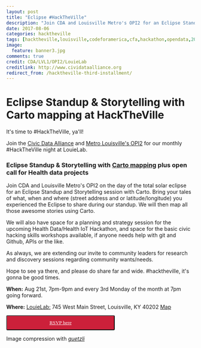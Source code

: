 ```yaml
---
layout: post
title: "Eclipse #HackTheVille"
description: "Join CDA and Louisville Metro's OPI2 for an Eclipse Standup & Storytelling with Carto mapping a planning/strategy session for the upcoming Health Data/Health IoT Hackathon. We will also have our basic civic hacking workshops available, if anyone needs help with git and Github, APIs, etc"
date: 2017-08-06
categories: hacktheville
tags: [hacktheville,louisville,codeforamerica,cfa,hackathon,opendata,2017,Kentucky]
image:
  feature: banner3.jpg
comments: true
credit: CDA/LVL1/OPI2/LouieLab
creditlink: http://www.cividataalliance.org
redirect_from: /hacktheville-third-installment/
---
```


# Eclipse Standup & Storytelling with Carto mapping at HackTheVille  

It's time to #HackTheVille, ya'll!

Join the [Civic Data Alliance](http://www.civicdataalliance.org/) and [Metro Louisville's OPI2](https://louisvilleky.gov/government/performance-improvement-innovation) for our monthly #HackTheVille night at LouieLab.

###  Eclipse Standup & Storytelling with [Carto mapping](https://carto.com) plus open call for Health data projects

Join CDA and Louisville Metro's OPI2 on the day of the total solar eclipse for an Eclipse Standup and Storytelling session with Carto. Bring your tales of what, when and where (street address and or latitude/longitude) you experienced the Eclipse to share during our standup. We will then map all those awesome stories using Carto.

We will also have space for a planning and strategy session for the upcoming Health Data/Health IoT Hackathon, and space for the basic civic hacking skills workshops available, if anyone needs help with git and Github, APIs or the like.

As always, we are extending our invite to community leaders for research and discovery sessions regarding community wants/needs.

Hope to see ya there, and please do share far and wide. #hacktheville, it's gonna be good times.

__When:__ Aug 21st, 7pm-9pm and every 3rd Monday of the month at 7pm going forward.  

__Where:__ [LouieLab:](https://louisvilleky.gov/government/louielab) 745 West Main Street, Louisville, KY 40202
[Map](https://www.google.com/maps?ll=38.257464,-85.762955&z=16&t=m&hl=en-US&gl=US&mapclient=embed&cid=4520739723337471605)

<button class="button" target="_blank" style="color: #ffffff;border-radius: 3px; background: #cc203a; padding: 10px; font-family: verdana; width: 290px; text-align:center;" alt="Register Here!" title="hackathon tickets"><a style="color: #ffffff" href="https://www.meetup.com/Louisville-Civic-Data-Alliance/events/241434669/">RSVP here</a></button>

Image compression with [_guetzli_](https://github.com/google/guetzli)
